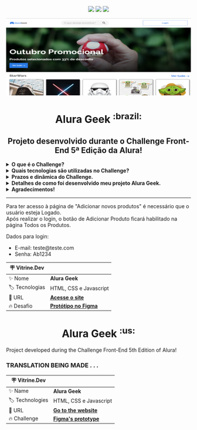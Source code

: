 <div align="center">
<img src="https://img.shields.io/badge/HTML5-E34F26?style=for-the-badge&logo=html5&logoColor=white">
<img src="https://img.shields.io/badge/CSS3-1572B6?style=for-the-badge&logo=css3&logoColor=white">
<img src="https://img.shields.io/badge/JavaScript-323330?style=for-the-badge&logo=javascript&logoColor=F7DF1E">
</div>

![](https://raw.githubusercontent.com/RamosCarlosEduardo/Alura-Geek/main/public/assets/img/alurageek_1200x500.png#vitrinedev)

<h1 align="center" font-size="30px">Alura Geek <sup>:brazil:</sup></h1>

<h2 align="center" font-size="25px">Projeto desenvolvido durante o Challenge Front-End 5ª Edição da Alura!</h2>

<details>
<summary><b>O que é o Challenge?</b></summary>
É uma forma de implementar o Challenge Based Learning que a Apple ajudou a criar. Um mecanismo onde você engaja em cima de um problema, para só depois investigar soluções com cursos, conteúdo e conversas.
</details>

<details>
<summary><b>Quais tecnologias são utilizadas no Challenge?</b></summary>
Durante o Challenge os alunos são livres para desenvolverem o projeto com as tecnologias que desejarem.
Dessa forma o projeto é realizado individualmente pelo aluno, e fica limitado apenas pela imaginação e conhecimento de cada um.
</details>

<details>
<summary><b>Prazos e dinâmica do Challenge.</b></summary>
Os alunos são incentivados a seguirem a rotina de uma empresa real, recebendo tarefas e prazos a serem cumpridos.<br>
A dinâmica das tarefas é organizada com o auxílio do Trello.<br>
O Challenge tem duração de 4 semanas.<br>
Na primeira semana os alunos recebem o layout do projeto no Figma e instruções sobre as tarefas que deverão ser cumpridas durante essa semana.<br>
Nas semanas seguintes, novas tarefas e requisitos são entregues até a conclusão do projeto.
</details>

<details>
<summary><b>Detalhes de como foi desenvolvido meu projeto Alura Geek.</b></summary>
O projeto consistia na criação da página de um e-commerce de produtos Geek.<br>
A página foi desenvoldida com HTML, CSS e JavaScript puros.<br>
Como o projeto foi desenvolvido apenas com Front-End, foi utilizado um <b>JSON-Server</b> para simular uma API de consulta a um banco de dados.<br>
Nesse banco de dados (que é na verdade um JSON) constam todas as informações dos produtos e categorias, que alimentam o site.<br>
Visando praticar a manipulação do DOM, optei por utilizar apenas 1 arquivo de index.html.<br>
Esse arquivo é manipulado via JavaScript, conforme as rotas passadas na URL. Novamente, por não possuir um back-end, simulei a passagem das rotas utilizando parâmetros na URL.<br>
Para as requisições HTTP foi utilizada a Fetch API.<br>
Para salvar a informação de que o usuário está logado, foi utilizado o WebStorage (Session Storage).
</details>

<details><summary><b>Agradecimentos!</b></summary>
Obrigado à equipe da Alura pelo desenvolvimento desse projeto. Principalmente à <b>@MoniHillman</b> e ao <b>@AntonioEvaldo</b> que coordenaram o desenvolvimento do Challenge e as lives.<br>
Foi muito legal ter participado e com certeza contribuiu muito pro meu desenvolvimento.<br>
Espero participar do próximo já com conhecimento mais aprofundado, para que possa desenvolver utilizando frameworks.<br>
<br>
Um agradecimento especial para alguns membros do Discord da Alura:<br>
<br>
<b>@SucoDeLarangela</b>: por ter me indicado a possibilidade de usar o Json Server que eu ainda nao conhecia. Sem isso, meu resultado teria sido completamente diferente. E por disponibilizar seu repositório para consulta, que embora tenha sido desenvolvido com outras tecnologias, me ajudou muito como inspiração.
Mesmo tendo tirado férias no meio do challenge, consegui antecipar as funcionalidades necessárias com base no seu projeto e no layout do Figma, e por isso não perdi os prazos.<br>
<br>
<b>@EduHcb</b>, por ter se disponibilizado a fazer um Code Review no meu projeto inacabado, dando várias sugestões de melhorias (algumas serão estudadas e implementadas).<br>
E também pela ajuda com os "imports" no JS. Ter aprendido isso me ajudou demais a conseguir organizar melhor os arquivos do projeto, modularizando diveras funções e componentes.<br>
</br>
<b>@LucasFugisawa</b>, pela paciência ao tentar me explicar sobre a assincronicidade do JavaScript. kkkk<br>
Embora a dúvida no Discord não tenha surgido por causa do meu projeto, a conversa que sucedeu me ajudou muito a entender melhor o que eu estava fazendo, pois o Challenge foi minha primeira experiência utilizando o fetch.
</details>
<hr>
Para ter acesso à página de "Adicionar novos produtos" é necessário que o usuário esteja Logado.<br>
Após realizar o login, o botão de Adicionar Produto ficará habilitado na página Todos os Produtos.

Dados para login:
<ul>
<li>E-mail: teste@teste.com</li>
<li>Senha: Ab1234</li>
</ul>




| :placard: Vitrine.Dev  |     |
| -------------- | --- |
| :sparkles: Nome        | **Alura Geek** |
| :label: Tecnologias | HTML, CSS e Javascript |
| :rocket: URL         | [**Acesse o site**](https://loja-alura-geek.herokuapp.com/) |
| :fire: Desafio     | [**Protótipo no Figma**](https://www.figma.com/file/fR9qvy3gU53s2q5efeMpy9/AluraGeek---Challenge) |


<h1 align="center" font-size="30px">Alura Geek <sup>:us:</sup></h1>

Project developed during the Challenge Front-End 5th Edition of Alura!

### TRANSLATION BEING MADE . . .

| 🪧 Vitrine.Dev  |     |
| -------------- | --- |
| ✨ Name        | **Alura Geek** |
| 🏷️ Technologies | HTML, CSS e Javascript  |
| 🚀 URL         | [**Go to the website**](https://loja-alura-geek.herokuapp.com/) |
| 🔥 Challenge     | [**Figma's prototype**](https://www.figma.com/file/fR9qvy3gU53s2q5efeMpy9/AluraGeek---Challenge) |

